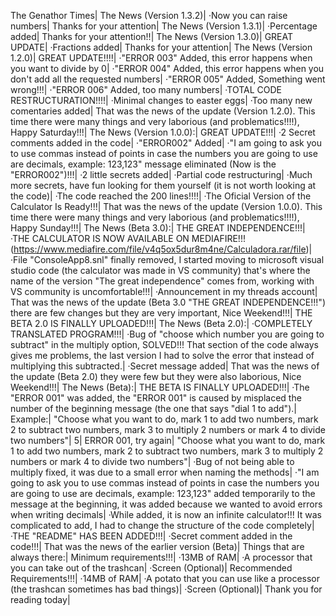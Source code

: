 The Genathor Times|
The News (Version 1.3.2)|
·Now you can raise numbers|
Thanks for your attention|
The News (Version 1.3.1)|
·Percentage added|
Thanks for your attention!!|
The News (Version 1.3.0)|
GREAT UPDATE|
·Fractions added|
Thanks for your attention|
The News (Version 1.2.0)|
GREAT UPDATE!!!!|
·"ERROR 003" Added, this error happens when you want to divide by 0|
·"ERROR 004" Added, this error happens when you don't add all the requested numbers|
·"ERROR 005" Added, Something went wrong!!!|
·"ERROR 006" Added, too many numbers|
·TOTAL CODE RESTRUCTURATION!!!!|
·Minimal changes to easter eggs|
·Too many new comentaries added|
That was the news of the update (Version 1.2.0). This time there were many things and very laborious (and problematics!!!!), Happy Saturday!!!|
The News (Version 1.0.0):|
GREAT UPDATE!!!|
·2 Secret comments added in the code|
·"ERROR002" Added|
·"I am going to ask you to use commas instead of points in case the numbers you are going to use are decimals, example: 123,123" message eliminated (Now is the "ERROR002")!!!|
·2 little secrets added|
·Partial code restructuring|
·Much more secrets, have fun looking for them yourself (it is not worth looking at the code)|
·The code reached the 200 lines!!!!|
·The Oficial Version of the Calculator Is Ready!!!|
That was the news of the update (Version 1.0.0). This time there were many things and very laborious (and problematics!!!!), Happy Sunday!!!|
The News (Beta 3.0):|
THE GREAT INDEPENDENCE!!!|
·THE CALCULATOR IS NOW AVAILABLE ON MEDIAFIRE!!! (https://www.mediafire.com/file/v4q5ox5dur8m4ne/Calculadora.rar/file)|
·File "ConsoleApp8.snl" finally removed, I started moving to microsoft visual studio code (the calculator was made in VS community) that's where the name of the version "The great independence" comes from, working with VS community is uncomfortable!!!|
·Announcement in my threads account|
That was the news of the update (Beta 3.0 "THE GREAT INDEPENDENCE!!!") there are few changes but they are very important, Nice Weekend!!!|
THE BETA 2.0 IS FINALLY UPLOADED!!!|
The News (Beta 2.0):|
·COMPLETELY TRANSLATED PROGRAM!!!|
·Bug of "choose which number you are going to subtract" in the multiply option, SOLVED!!! That section of the code always gives me problems, the last version I had to solve 
the error that instead of multiplying this subtracted.|
·Secret message added|
That was the news of the update (Beta 2.0) they were few but they were also laborious, Nice Weekend!!!|
The News (Beta):|
THE BETA IS FINALLY UPLOADED!!!|
·The "ERROR 001" was added, the "ERROR 001" is caused by misplaced the number of the beginning message (the one that says "dial 1 to add").|
Example:|
"Choose what you want to do, mark 1 to add two numbers, mark 2 to subtract two numbers, mark 3 to multiply 2 numbers or mark 4 to divide two numbers"|
5|
ERROR 001, try again|
"Choose what you want to do, mark 1 to add two numbers, mark 2 to subtract two numbers, mark 3 to multiply 2 numbers or mark 4 to divide two numbers"|
·Bug of not being able to multiply fixed, it was due to a small error when naming the methods|
·"I am going to ask you to use commas instead of points in case the numbers you are going to use are decimals, example: 123,123" added temporarily to
the message at the beginning, it was added because we wanted to avoid errors when writing decimals|
·While added, it is now an infinite calculator!!! It was complicated to add, I had to change the structure of the code completely|
·THE "README" HAS BEEN ADDED!!!|
·Secret comment added in the code!!!|
That was the news of the earlier version (Beta)|
Things that are always there:|
Minimum requirements!!!|
·13MB of RAM|
·A processor that you can take out of the trashcan|
·Screen (Optional)|
Recommended Requirements!!!|
·14MB of RAM|
·A potato that you can use like a processor (the trashcan sometimes has bad things)|
·Screen (Optional)|
Thank you for reading today|
